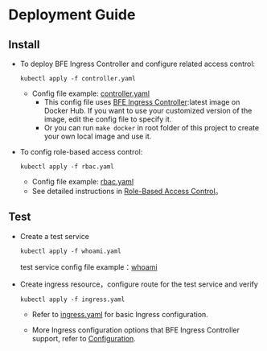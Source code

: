# Deployment Guide

## Install

* To deploy BFE Ingress Controller and configure related access control:

    ``` shell script
    kubectl apply -f controller.yaml
    ```
    - Config file example: [controller.yaml](../../examples/controller.yaml)
        - This config file uses [BFE Ingress Controller]:latest image on Docker Hub. If you want to use your customized version of the image, edit the config file to specify it.
        - Or you can run `make docker` in root folder of this project to create your own local image and use it.

* To config role-based access control:
    ``` shell script
    kubectl apply -f rbac.yaml
    ```

   - Config file example: [rbac.yaml](../../examples/rbac.yaml)
   - See detailed instructions in [Role-Based Access Control](rbac.md)。

## Test

* Create a test service

  ``` shell script
  kubectl apply -f whoami.yaml
  ```


   test service config file example：[whoami](../../examples/whoami.yaml)

* Create ingress resource，configure route for the test service and verify

   ``` shell script
   kubectl apply -f ingress.yaml  
   ```
   
   - Refer to [ingress.yaml](../../examples/ingress.yaml) for basic Ingress configuration.
   
   - More Ingress configuration options that BFE Ingress Controller support, refer to [Configuration](SUMMARY.md).

[BFE Ingress Controller]: https://hub.docker.com/r/bfenetworks/bfe-ingress-controller
